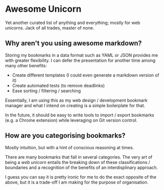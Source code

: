 Awesome Unicorn
===============

Yet another curated list of anything and everything; mostly for web unicorns. Jack of all trades, master of none.


Why aren't you using awesome markdown?
--------------------------------------

Storing my bookmarks in a data format such as YAML or JSON provides me with greater flexibility. I can defer the presentation for another time among many other benefits:

- Create different templates (I could even generate a markdown version of it)
- Create automated tests (to remove deadlinks)
- Ease sorting / filtering / searching

Essentially, I am using this as my web design / development bookmark manager and what I intend on creating is a simple boilerplate for that.

In the future, it should be easy to write tools to import / export bookmarks (e.g. a Chrome extension) while leveraging on Git version control.


How are you categorising bookmarks?
-----------------------------------

Mostly intuition, but with a hint of conscious reasoning at times.

There are many bookmarks that fall in several categories. The very art of being a _web unicorn_ entails the breaking down of these classifications / boundaries and a recognition of the benefits of an interdisplinary approach.

I guess you can say it is pretty ironic for me to do the exact opposite of the above, but it is a trade-off I am making for the purpose of organisation.
